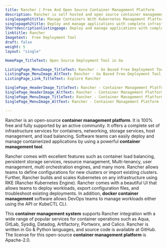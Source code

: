```yaml
---
title: Rancher | Free And Open Source Container Management Platform
description: Rancher is self hosted and open source container management system. It helps DevOps teams to easily deploy, manage and run Kubernetes everywhere.
singlepageh1title: Manage Containers With Kubernetes Management Platform
singlepageh2title: Deploy and manage applications with complete infrastructure services for containers, networking, storage services, host management, and load balancing.
Shortdescriptionlistingpage: Deploy and manage applications with complete infrastructure services for containers, networking, storage services, host management, and load balancing.
linktitle: Rancher
Imagetext:  Free Deployment Tool 
draft: false
weight: 5
layout: "single"

HomePage_TitleText: Open Source Deployment Tool in Go

ListingPage_MenuImage_TitleText: Rancher - Go Based Free Deployment Tool
ListingPage_MenuImage_AltText: Rancher - Go Based Free Deployment Tool
ListingPage_Link_TitleText: Explore Rancher

SinglePage_HeaderImage_TitleText: Rancher - Container Management Platform
SinglePage_HeaderImage_AltText: Rancher - Container Management Platform
SinglePage_MenuImage_TitleText: Rancher - Container Management Platform
SinglePage_MenuImage_AltText: Rancher - Container Management Platform

---
```


Rancher is an open-source **container management platform**. It is 100% free and fully supported by an active community. It offers a complete set of infrastructure services for containers, networking, storage services, host management, and load balancing. Software teams can easily deploy and manage containerized applications by using a powerful **container management tool**.

Rancher comes with excellent features such as container load balancing, persistent storage services, resource management, Multi-tenancy, user management, multi orchestration engines, and many more. Rancher allows teams to define configurations for new clusters or import existing clusters. Further, Rancher builds and scales Kubernetes on any infrastructure using RKE (Rancher Kubernetes Engine). Rancher comes with a beautiful UI that allows teams to deploy workloads, export configuration files, and troubleshoot existing deployments. In addition, **docker container management** software allows DevOps teams to manage workloads either using the API or KubeCTL CLI.

This **container management system** supports Rancher integration with a wide range of popular services for container operations such as Aqua, GitLab, Sysdig, Datadog, Artifactory, Portworx, and Calico. Rancher is written in Go &amp; Python languages, and source code is available at GitHub. The license for this open-source **container management platform** is Apache-2.0.
